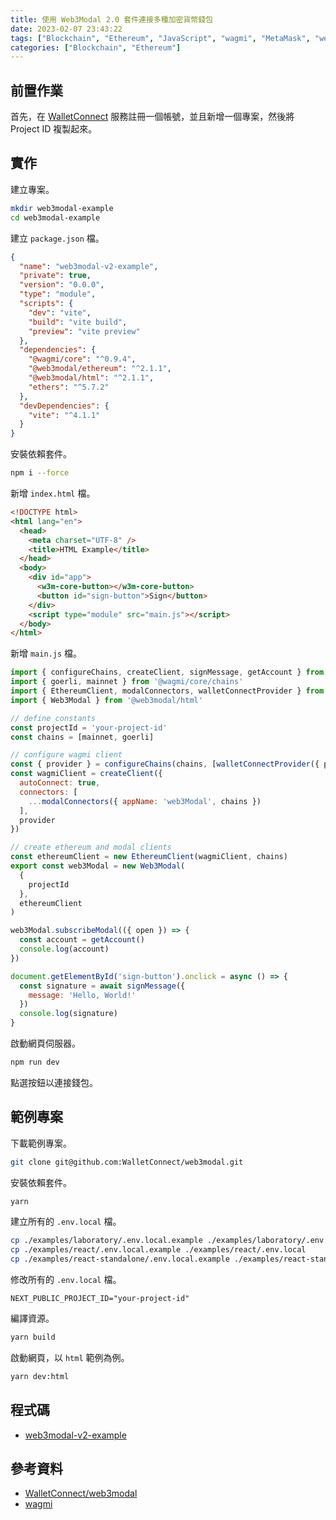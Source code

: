 ```yaml
---
title: 使用 Web3Modal 2.0 套件連接多種加密貨幣錢包
date: 2023-02-07 23:43:22
tags: ["Blockchain", "Ethereum", "JavaScript", "wagmi", "MetaMask", "web3modal"]
categories: ["Blockchain", "Ethereum"]
---
```


## 前置作業

首先，在 [WalletConnect](https://cloud.walletconnect.com/) 服務註冊一個帳號，並且新增一個專案，然後將 Project ID 複製起來。

## 實作

建立專案。

```bash
mkdir web3modal-example
cd web3modal-example
```

建立 `package.json` 檔。

```json
{
  "name": "web3modal-v2-example",
  "private": true,
  "version": "0.0.0",
  "type": "module",
  "scripts": {
    "dev": "vite",
    "build": "vite build",
    "preview": "vite preview"
  },
  "dependencies": {
    "@wagmi/core": "^0.9.4",
    "@web3modal/ethereum": "^2.1.1",
    "@web3modal/html": "^2.1.1",
    "ethers": "^5.7.2"
  },
  "devDependencies": {
    "vite": "^4.1.1"
  }
}
```

安裝依賴套件。

```bash
npm i --force
```

新增 `index.html` 檔。

```html
<!DOCTYPE html>
<html lang="en">
  <head>
    <meta charset="UTF-8" />
    <title>HTML Example</title>
  </head>
  <body>
    <div id="app">
      <w3m-core-button></w3m-core-button>
      <button id="sign-button">Sign</button>
    </div>
    <script type="module" src="main.js"></script>
  </body>
</html>
```

新增 `main.js` 檔。

```js
import { configureChains, createClient, signMessage, getAccount } from '@wagmi/core'
import { goerli, mainnet } from '@wagmi/core/chains'
import { EthereumClient, modalConnectors, walletConnectProvider } from '@web3modal/ethereum'
import { Web3Modal } from '@web3modal/html'

// define constants
const projectId = 'your-project-id'
const chains = [mainnet, goerli]

// configure wagmi client
const { provider } = configureChains(chains, [walletConnectProvider({ projectId })])
const wagmiClient = createClient({
  autoConnect: true,
  connectors: [
    ...modalConnectors({ appName: 'web3Modal', chains })
  ],
  provider
})

// create ethereum and modal clients
const ethereumClient = new EthereumClient(wagmiClient, chains)
export const web3Modal = new Web3Modal(
  {
    projectId
  },
  ethereumClient
)

web3Modal.subscribeModal(({ open }) => {
  const account = getAccount()
  console.log(account)
})

document.getElementById('sign-button').onclick = async () => {
  const signature = await signMessage({
    message: 'Hello, World!'
  })
  console.log(signature)
}
```

啟動網頁伺服器。

```bash
npm run dev
```

點選按鈕以連接錢包。

## 範例專案

下載範例專案。

```bash
git clone git@github.com:WalletConnect/web3modal.git
```

安裝依賴套件。

```bash
yarn
```

建立所有的 `.env.local` 檔。

```bash
cp ./examples/laboratory/.env.local.example ./examples/laboratory/.env.local
cp ./examples/react/.env.local.example ./examples/react/.env.local
cp ./examples/react-standalone/.env.local.example ./examples/react-standalone/.env.local
```

修改所有的 `.env.local` 檔。

```env
NEXT_PUBLIC_PROJECT_ID="your-project-id"
```

編譯資源。

```bash
yarn build
```

啟動網頁，以 `html` 範例為例。

```bash
yarn dev:html
```

## 程式碼

- [web3modal-v2-example](https://github.com/memochou1993/web3modal-v2-example)

## 參考資料

- [WalletConnect/web3modal](https://github.com/WalletConnect/web3modal)
- [wagmi](https://wagmi.sh/core/getting-started)
